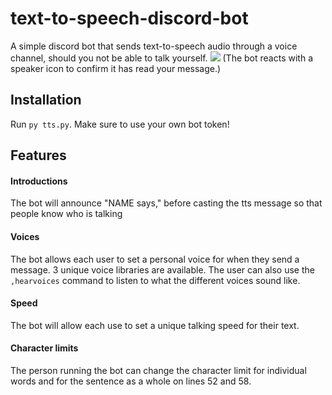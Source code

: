 # text-to-speech-discord-bot
A simple discord bot that sends text-to-speech audio through a voice channel, should you not be able to talk yourself.
![](https://i.ibb.co/GC5X4NY/Screenshot-2022-04-12-120722.png)
(The bot reacts with a speaker icon to confirm it has read your message.)

## Installation 
Run `py tts.py`. Make sure to use your own bot token!

## Features
#### Introductions
The bot will announce "NAME says," before casting the tts message so that people know who is talking

#### Voices
The bot allows each user to set a personal voice for when they send a message. 3 unique voice libraries are available. The user can also use the `,hearvoices` command to listen to what the different voices sound like.

#### Speed
The bot will allow each use to set a unique talking speed for their text.

#### Character limits
The person running the bot can change the character limit for individual words and for the sentence as a whole on lines 52 and 58.
